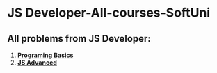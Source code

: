 # JS Developer-All-courses-SoftUni
## All problems from JS Developer:
1. [**Programing Basics**](https://github.com/polinadrumeva/JS-Developer---All-courses---SoftUni/tree/main/Programming%20Basics)
2. [**JS Advanced**](https://github.com/polinadrumeva/JS-Developer---All-courses---SoftUni/tree/main/JS%20Advanced)
